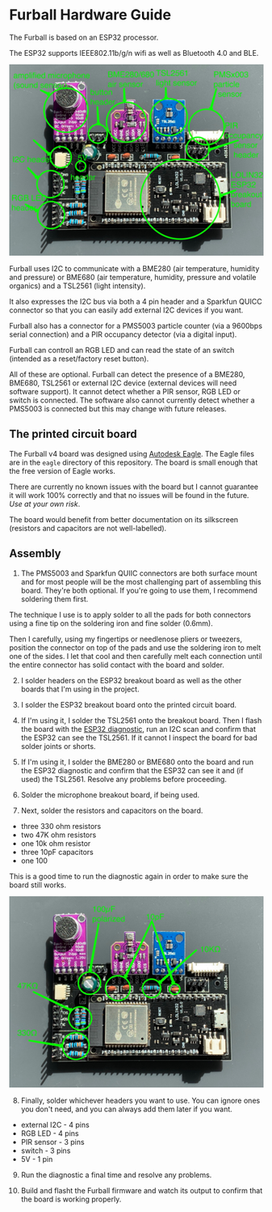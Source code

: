 # Furball Hardware Guide

The Furball is based on an ESP32 processor.

The ESP32 supports IEEE802.11b/g/n wifi as well as Bluetooth 4.0 and BLE.

![Furball's major parts](docs/img/furballv3-major-parts.jpg)

Furball uses I2C to communicate with a BME280 (air temperature, humidity and pressure) or BME680 (air temperature, humidity, pressure and volatile organics) and a TSL2561 (light intensity).

It also expresses the I2C bus via both a 4 pin header and a Sparkfun QUICC connector so that you can easily add external I2C devices if you want.

Furball also has a connector for a PMS5003 particle counter (via a 9600bps serial connection) and a PIR occupancy detector (via a digital input).

Furball can controll an RGB LED and can read the state of an switch (intended as a reset/factory reset button).

All of these are optional. Furball can detect the presence of a BME280, BME680, TSL2561 or external I2C device (external devices will need software support). It cannot detect whether a PIR sensor, RGB LED or switch is connected. The software also cannot currently detect whether a PMS5003 is connected but this may change with future releases.

## The printed circuit board

The Furball v4 board was designed using [Autodesk Eagle](https://www.autodesk.com/products/eagle/overview). The Eagle files are in the `eagle` directory of this repository. The board is small enough that the free version of Eagle works.

There are currently no known issues with the board but I cannot guarantee it will work 100% correctly and that no issues will be found in the future. *Use at your own risk*.

The board would benefit from better documentation on its silkscreen (resistors and capacitors are not well-labelled).

## Assembly

1. The PMS5003 and Sparkfun QUIIC connectors are both surface mount and for most people will be the most challenging part of assembling this board. They're both optional. If you're going to use them, I recommend soldering them first.  

  The technique I use is to apply solder to all the pads for both connectors using a fine tip on the soldering iron and fine solder (0.6mm).  

  Then I carefully, using my fingertips or needlenose pliers or tweezers, position the connector on top of the pads and use the soldering iron to melt one of the sides. I let that cool and then carefully melt each connection until the entire connector has solid contact with the board and solder.

2. I solder headers on the ESP32 breakout board as well as the other boards that I'm using in the project.

3. I solder the ESP32 breakout board onto the printed circuit board.

4. If I'm using it, I solder the TSL2561 onto the breakout board. Then I flash the board with the [ESP32 diagnostic](), run an I2C scan and confirm that the ESP32 can see the TSL2561. If it cannot I inspect the board for bad solder joints or shorts.

5. If I'm using it, I solder the BME280 or BME680 onto the board and run the ESP32 diagnostic and confirm that the ESP32 can see it and (if used) the TSL2561. Resolve any problems before proceeding.

6. Solder the microphone breakout board, if being used.

7. Next, solder the resistors and capacitors on the board.

- three 330 ohm resistors
- two 47K ohm resistors
- one 10k ohm resistor
- three 10pF capacitors
- one 100

This is a good time to run the diagnostic again in order to make sure the board still works.

![Furball's resistors and capacitors](docs/img/furballv3-values.jpg)

8. Finally, solder whichever headers you want to use. You can ignore ones you don't need, and you can always add them later if you want.

- external I2C - 4 pins
- RGB LED - 4 pins
- PIR sensor - 3 pins
- switch - 3 pins
- 5V - 1 pin

9. Run the diagnostic a final time and resolve any problems.

10. Build and flasht the Furball firmware and watch its output to confirm that the board is working properly.
